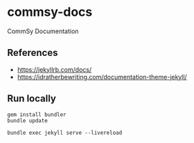 # commsy-docs
CommSy Documentation

## References
- https://jekyllrb.com/docs/
- https://idratherbewriting.com/documentation-theme-jekyll/

## Run locally
```
gem install bundler
bundle update

bundle exec jekyll serve --livereload
```
